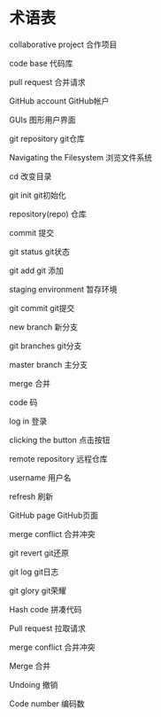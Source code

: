 # 术语表

collaborative project   合作项目

code base   代码库

pull request   合并请求

GitHub account    GitHub帐户

GUIs    图形用户界面

git repository   git仓库

Navigating the Filesystem   浏览文件系统

cd   改变目录

git init   git初始化

repository(repo)   仓库

commit   提交

git status   git状态

git add   git 添加

staging environment   暂存环境

git commit   git提交

new branch   新分支

git branches   git分支

master branch   主分支

merge   合并

code 码

log in   登录

clicking the button   点击按钮

remote repository   远程仓库

username    用户名

refresh  刷新

GitHub page  GitHub页面

merge conflict   合并冲突

git revert   git还原

git log   git日志

git glory   git荣耀

Hash  code    拼凑代码   

Pull  request    拉取请求   

merge  conflict    合并冲突   

Merge    合并    

Undoing    撤销    

Code  number    编码数  









